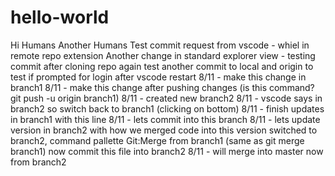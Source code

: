# hello-world
Hi Humans
Another Humans
Test commit request from vscode - whiel in remote repo extension
Another change in standard explorer view - testing commit after cloning repo again
test another commit to local and origin to test if prompted for login after vscode restart
8/11 - make this change in branch1
8/11 - make this change after pushing changes (is this command? git push -u origin branch1)
8/11 - created new branch2
8/11 - vscode says in branch2 so switch back to branch1 (clicking on bottom)
8/11 - finish updates in branch1 with this line
8/11 - lets commit into this branch
8/11 - lets update version in branch2 with how we merged code into this version
       switched to branch2, command pallette Git:Merge from branch1 (same as git merge branch1)
       now commit this file into branch2
8/11 - will merge into master now from branch2